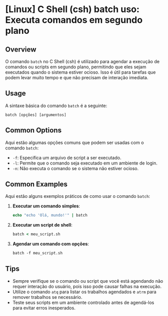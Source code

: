 # [Linux] C Shell (csh) batch uso: Executa comandos em segundo plano

## Overview
O comando `batch` no C Shell (csh) é utilizado para agendar a execução de comandos ou scripts em segundo plano, permitindo que eles sejam executados quando o sistema estiver ocioso. Isso é útil para tarefas que podem levar muito tempo e que não precisam de interação imediata.

## Usage
A sintaxe básica do comando `batch` é a seguinte:

```
batch [opções] [argumentos]
```

## Common Options
Aqui estão algumas opções comuns que podem ser usadas com o comando `batch`:

- `-f`: Especifica um arquivo de script a ser executado.
- `-l`: Permite que o comando seja executado em um ambiente de login.
- `-n`: Não executa o comando se o sistema não estiver ocioso.

## Common Examples
Aqui estão alguns exemplos práticos de como usar o comando `batch`:

1. **Executar um comando simples**:
   ```csh
   echo "echo 'Olá, mundo!'" | batch
   ```

2. **Executar um script de shell**:
   ```csh
   batch < meu_script.sh
   ```

3. **Agendar um comando com opções**:
   ```csh
   batch -f meu_script.sh
   ```

## Tips
- Sempre verifique se o comando ou script que você está agendando não requer interação do usuário, pois isso pode causar falhas na execução.
- Utilize o comando `atq` para listar os trabalhos agendados e `atrm` para remover trabalhos se necessário.
- Teste seus scripts em um ambiente controlado antes de agendá-los para evitar erros inesperados.